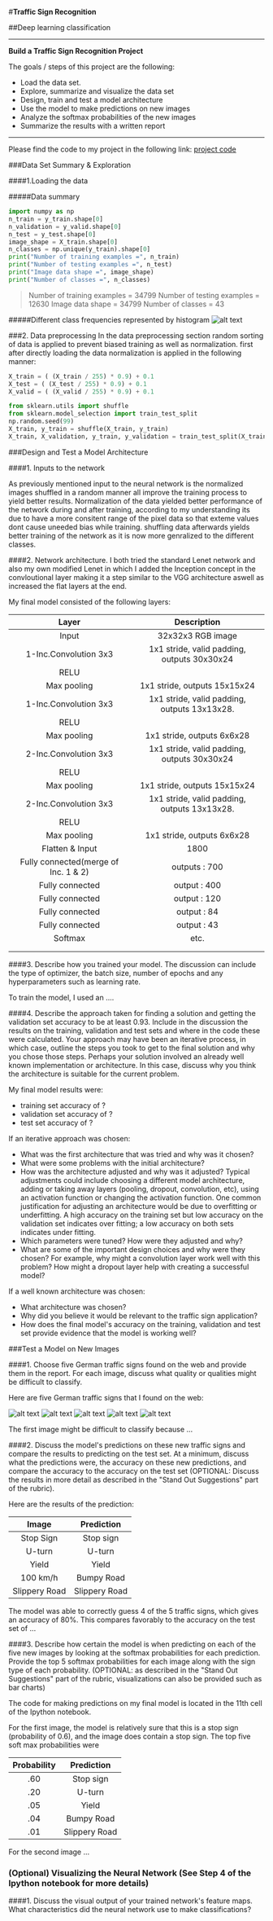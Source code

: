 #**Traffic Sign Recognition** 

##Deep learning classification



---

**Build a Traffic Sign Recognition Project**

The goals / steps of this project are the following:
* Load the data set.
* Explore, summarize and visualize the data set
* Design, train and test a model architecture
* Use the model to make predictions on new images
* Analyze the softmax probabilities of the new images
* Summarize the results with a written report


[//]: # (Image References)

[image1]: histogram.png "class frequencies"
[image2]: ./examples/grayscale.jpg "Grayscaling"
[image3]: ./examples/random_noise.jpg "Random Noise"
[image4]: ./examples/placeholder.png "Traffic Sign 1"
[image5]: ./examples/placeholder.png "Traffic Sign 2"
[image6]: ./examples/placeholder.png "Traffic Sign 3"
[image7]: ./examples/placeholder.png "Traffic Sign 4"
[image8]: ./examples/placeholder.png "Traffic Sign 5"



---

Please find the code to my project in the following link: [project code](https://github.com/AShabayek/SDnanodegree/blob/master/CarND-Traffic-classifier/Traffic_Sign_Classifier.ipynb)

###Data Set Summary & Exploration

####1.Loading the data

#####Data summary
```python 
import numpy as np
n_train = y_train.shape[0]
n_validation = y_valid.shape[0]
n_test = y_test.shape[0]
image_shape = X_train.shape[0]
n_classes = np.unique(y_train).shape[0]
print("Number of training examples =", n_train)
print("Number of testing examples =", n_test)
print("Image data shape =", image_shape)
print("Number of classes =", n_classes)
```
>Number of training examples = 34799
Number of testing examples = 12630
Image data shape = 34799
Number of classes = 43

#####Different class frequencies represented by histogram
![alt text][image1]

###2. Data preprocessing
In the data preprocessing section random sorting of data is applied to prevent biased training as well as normalization.
first after directly loading the data normalization is applied in the following manner:
```python
X_train = ( (X_train / 255) * 0.9) + 0.1
X_test = ( (X_test / 255) * 0.9) + 0.1
X_valid = ( (X_valid / 255) * 0.9) + 0.1
```

```python
from sklearn.utils import shuffle
from sklearn.model_selection import train_test_split
np.random.seed(99)
X_train, y_train = shuffle(X_train, y_train)
X_train, X_validation, y_train, y_validation = train_test_split(X_train, y_train, test_size=0.2, random_state=42)
```

###Design and Test a Model Architecture

####1. Inputs to the network

As previously mentioned input to the neural network is the normalized images shuffled in a random manner all improve the training process to yield better results.
Normalization of the data yielded better performance of the network during and after training, according to my understanding its due to have a more consitent range of the pixel data so that exteme values dont cause uneeded bias while training.
shuffling data afterwards yields better training of the network as it is now more genralized to the different classes.


####2. Network architecture.
I both tried the standard Lenet network and also my own modified Lenet in which I added the Inception concept in the convloutional layer making it a step similar to the VGG architecture aswell as increased the flat layers at the end. 

My final model consisted of the following layers:

| Layer         		|     Description	        					| 
|:---------------------:|:---------------------------------------------:| 
| Input         		| 32x32x3 RGB image   							| 
| 1-Inc.Convolution 3x3 | 1x1 stride, valid padding, outputs 30x30x24 	|
| RELU					|												|
| Max pooling	      	| 1x1 stride,  outputs 15x15x24 				|
| 1-Inc.Convolution 3x3	|1x1 stride, valid padding, outputs 13x13x28.   |
| RELU					|												|
| Max pooling	      	| 1x1 stride,  outputs 6x6x28 				    |
| 2-Inc.Convolution 3x3 | 1x1 stride, valid padding, outputs 30x30x24 	|
| RELU					|												|
| Max pooling	      	| 1x1 stride,  outputs 15x15x24 				|
| 2-Inc.Convolution 3x3	|1x1 stride, valid padding, outputs 13x13x28.   |
| RELU					|												|
| Max pooling	      	| 1x1 stride,  outputs 6x6x28 				    |
| Flatten & Input       | 1800
| Fully connected(merge of Inc. 1 & 2)		| outputs : 700        									    |
| Fully connected       | output  : 400                                 |
| Fully connected       | output  : 120                                 |
| Fully connected       | output  : 84                                  |
| Fully connected       | output  : 43                                  |
| Softmax				| etc.        									|
|						|												|
|						|												|
 


####3. Describe how you trained your model. The discussion can include the type of optimizer, the batch size, number of epochs and any hyperparameters such as learning rate.

To train the model, I used an ....

####4. Describe the approach taken for finding a solution and getting the validation set accuracy to be at least 0.93. Include in the discussion the results on the training, validation and test sets and where in the code these were calculated. Your approach may have been an iterative process, in which case, outline the steps you took to get to the final solution and why you chose those steps. Perhaps your solution involved an already well known implementation or architecture. In this case, discuss why you think the architecture is suitable for the current problem.

My final model results were:
* training set accuracy of ?
* validation set accuracy of ? 
* test set accuracy of ?

If an iterative approach was chosen:
* What was the first architecture that was tried and why was it chosen?
* What were some problems with the initial architecture?
* How was the architecture adjusted and why was it adjusted? Typical adjustments could include choosing a different model architecture, adding or taking away layers (pooling, dropout, convolution, etc), using an activation function or changing the activation function. One common justification for adjusting an architecture would be due to overfitting or underfitting. A high accuracy on the training set but low accuracy on the validation set indicates over fitting; a low accuracy on both sets indicates under fitting.
* Which parameters were tuned? How were they adjusted and why?
* What are some of the important design choices and why were they chosen? For example, why might a convolution layer work well with this problem? How might a dropout layer help with creating a successful model?

If a well known architecture was chosen:
* What architecture was chosen?
* Why did you believe it would be relevant to the traffic sign application?
* How does the final model's accuracy on the training, validation and test set provide evidence that the model is working well?
 

###Test a Model on New Images

####1. Choose five German traffic signs found on the web and provide them in the report. For each image, discuss what quality or qualities might be difficult to classify.

Here are five German traffic signs that I found on the web:

![alt text][image4] ![alt text][image5] ![alt text][image6] 
![alt text][image7] ![alt text][image8]

The first image might be difficult to classify because ...

####2. Discuss the model's predictions on these new traffic signs and compare the results to predicting on the test set. At a minimum, discuss what the predictions were, the accuracy on these new predictions, and compare the accuracy to the accuracy on the test set (OPTIONAL: Discuss the results in more detail as described in the "Stand Out Suggestions" part of the rubric).

Here are the results of the prediction:

| Image			        |     Prediction	        					| 
|:---------------------:|:---------------------------------------------:| 
| Stop Sign      		| Stop sign   									| 
| U-turn     			| U-turn 										|
| Yield					| Yield											|
| 100 km/h	      		| Bumpy Road					 				|
| Slippery Road			| Slippery Road      							|


The model was able to correctly guess 4 of the 5 traffic signs, which gives an accuracy of 80%. This compares favorably to the accuracy on the test set of ...

####3. Describe how certain the model is when predicting on each of the five new images by looking at the softmax probabilities for each prediction. Provide the top 5 softmax probabilities for each image along with the sign type of each probability. (OPTIONAL: as described in the "Stand Out Suggestions" part of the rubric, visualizations can also be provided such as bar charts)

The code for making predictions on my final model is located in the 11th cell of the Ipython notebook.

For the first image, the model is relatively sure that this is a stop sign (probability of 0.6), and the image does contain a stop sign. The top five soft max probabilities were

| Probability         	|     Prediction	        					| 
|:---------------------:|:---------------------------------------------:| 
| .60         			| Stop sign   									| 
| .20     				| U-turn 										|
| .05					| Yield											|
| .04	      			| Bumpy Road					 				|
| .01				    | Slippery Road      							|


For the second image ... 

### (Optional) Visualizing the Neural Network (See Step 4 of the Ipython notebook for more details)
####1. Discuss the visual output of your trained network's feature maps. What characteristics did the neural network use to make classifications?


